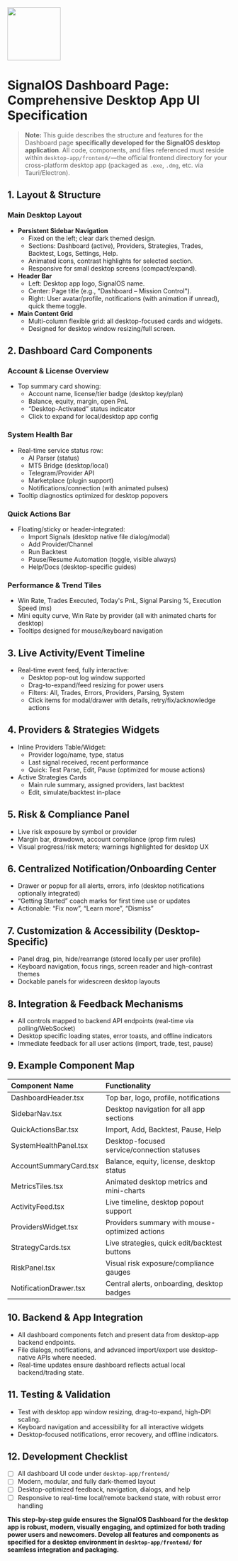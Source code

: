 <img src="https://r2cdn.perplexity.ai/pplx-full-logo-primary-dark%402x.png" class="logo" width="120"/>

# SignalOS Dashboard Page: Comprehensive Desktop App UI Specification

> **Note:**
> This guide describes the structure and features for the Dashboard page **specifically developed for the SignalOS desktop application**. All code, components, and files referenced must reside within `desktop-app/frontend/`—the official frontend directory for your cross-platform desktop app (packaged as `.exe`, `.dmg`, etc. via Tauri/Electron).

## 1. Layout \& Structure

### Main Desktop Layout

- **Persistent Sidebar Navigation**
    - Fixed on the left; clear dark themed design.
    - Sections: Dashboard (active), Providers, Strategies, Trades, Backtest, Logs, Settings, Help.
    - Animated icons, contrast highlights for selected section.
    - Responsive for small desktop screens (compact/expand).
- **Header Bar**
    - Left: Desktop app logo, SignalOS name.
    - Center: Page title (e.g., "Dashboard – Mission Control").
    - Right: User avatar/profile, notifications (with animation if unread), quick theme toggle.
- **Main Content Grid**
    - Multi-column flexible grid: all desktop-focused cards and widgets.
    - Designed for desktop window resizing/full screen.


## 2. Dashboard Card Components

### Account \& License Overview

- Top summary card showing:
    - Account name, license/tier badge (desktop key/plan)
    - Balance, equity, margin, open PnL
    - “Desktop-Activated” status indicator
    - Click to expand for local/desktop app config


### System Health Bar

- Real-time service status row:
    - AI Parser (status)
    - MT5 Bridge (desktop/local)
    - Telegram/Provider API
    - Marketplace (plugin support)
    - Notifications/connection (with animated pulses)
- Tooltip diagnostics optimized for desktop popovers


### Quick Actions Bar

- Floating/sticky or header-integrated:
    - Import Signals (desktop native file dialog/modal)
    - Add Provider/Channel
    - Run Backtest
    - Pause/Resume Automation (toggle, visible always)
    - Help/Docs (desktop-specific guides)


### Performance \& Trend Tiles

- Win Rate, Trades Executed, Today's PnL, Signal Parsing %, Execution Speed (ms)
- Mini equity curve, Win Rate by provider (all with animated charts for desktop)
- Tooltips designed for mouse/keyboard navigation


## 3. Live Activity/Event Timeline

- Real-time event feed, fully interactive:
    - Desktop pop-out log window supported
    - Drag-to-expand/feed resizing for power users
    - Filters: All, Trades, Errors, Providers, Parsing, System
    - Click items for modal/drawer with details, retry/fix/acknowledge actions


## 4. Providers \& Strategies Widgets

- Inline Providers Table/Widget:
    - Provider logo/name, type, status
    - Last signal received, recent performance
    - Quick: Test Parse, Edit, Pause (optimized for mouse actions)
- Active Strategies Cards
    - Main rule summary, assigned providers, last backtest
    - Edit, simulate/backtest in-place


## 5. Risk \& Compliance Panel

- Live risk exposure by symbol or provider
- Margin bar, drawdown, account compliance (prop firm rules)
- Visual progress/risk meters; warnings highlighted for desktop UX


## 6. Centralized Notification/Onboarding Center

- Drawer or popup for all alerts, errors, info (desktop notifications optionally integrated)
- “Getting Started” coach marks for first time use or updates
- Actionable: “Fix now”, “Learn more”, “Dismiss”


## 7. Customization \& Accessibility (Desktop-Specific)

- Panel drag, pin, hide/rearrange (stored locally per user profile)
- Keyboard navigation, focus rings, screen reader and high-contrast themes
- Dockable panels for widescreen desktop layouts


## 8. Integration \& Feedback Mechanisms

- All controls mapped to backend API endpoints (real-time via polling/WebSocket)
- Desktop specific loading states, error toasts, and offline indicators
- Immediate feedback for all user actions (import, trade, test, pause)


## 9. Example Component Map

| Component Name | Functionality |
| :-- | :-- |
| DashboardHeader.tsx | Top bar, logo, profile, notifications |
| SidebarNav.tsx | Desktop navigation for all app sections |
| QuickActionsBar.tsx | Import, Add, Backtest, Pause, Help |
| SystemHealthPanel.tsx | Desktop-focused service/connection statuses |
| AccountSummaryCard.tsx | Balance, equity, license, desktop status |
| MetricsTiles.tsx | Animated desktop metrics and mini-charts |
| ActivityFeed.tsx | Live timeline, desktop popout support |
| ProvidersWidget.tsx | Providers summary with mouse-optimized actions |
| StrategyCards.tsx | Live strategies, quick edit/backtest buttons |
| RiskPanel.tsx | Visual risk exposure/compliance gauges |
| NotificationDrawer.tsx | Central alerts, onboarding, desktop badges |

## 10. Backend \& App Integration

- All dashboard components fetch and present data from desktop-app backend endpoints.
- File dialogs, notifications, and advanced import/export use desktop-native APIs where needed.
- Real-time updates ensure dashboard reflects actual local backend/trading state.


## 11. Testing \& Validation

- Test with desktop app window resizing, drag-to-expand, high-DPI scaling.
- Keyboard navigation and accessibility for all interactive widgets
- Desktop-focused notifications, error recovery, and offline indicators.


## 12. Development Checklist

- [ ] All dashboard UI code under `desktop-app/frontend/`
- [ ] Modern, modular, and fully dark-themed layout
- [ ] Desktop-optimized feedback, navigation, dialogs, and help
- [ ] Responsive to real-time local/remote backend state, with robust error handling

**This step-by-step guide ensures the SignalOS Dashboard for the desktop app is robust, modern, visually engaging, and optimized for both trading power users and newcomers. Develop all features and components as specified for a desktop environment in `desktop-app/frontend/` for seamless integration and packaging.**

